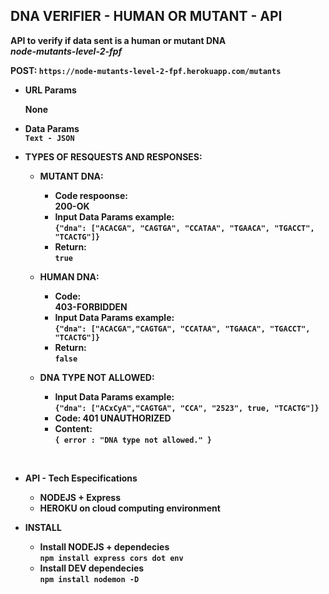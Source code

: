 **<strong>DNA VERIFIER - HUMAN OR MUTANT - API<strong>**
----
  **API to verify if data sent is a human or mutant DNA** <br/>
  *node-mutants-level-2-fpf*

<strong>POST: <STRONG> `https://node-mutants-level-2-fpf.herokuapp.com/mutants`


*  **URL Params**

   **None**

* **Data Params** <br/>
  `Text - JSON`


* **TYPES OF RESQUESTS AND RESPONSES:**  

  * **MUTANT DNA:**<br />
  
    * **Code respoonse:** <br/>200-OK <br />
    * **Input Data Params example:** <br /> 
     `{"dna": ["ACACGA", "CAGTGA", "CCATAA", "TGAACA", "TGACCT", "TCACTG"]}` <br />
    * **Return:** <br/> `true` <br />
    
    
  * **HUMAN DNA:**<br />

     * **Code:** <br/>403-FORBIDDEN <br />
     * **Input Data Params example:** <br/>`{"dna": ["ACACGA","CAGTGA", "CCATAA", "TGAACA", "TGACCT", "TCACTG"]}` <br />
     * **Return:** <br/> `false` <br />
    
    
  * **DNA TYPE NOT ALLOWED:**<br />
    * **Input Data Params example:** <br/>`{"dna": ["ACxCyA","CAGTGA", "CCA", "2523", true, "TCACTG"]}` <br />
    * **Code:** 401 UNAUTHORIZED <br />
    * **Content:** <br/> `{ error : "DNA type not allowed." }`<br />

<br/>

* **API - Tech Especifications** <br />

  * **NODEJS + Express** <br />
  * **HEROKU on cloud computing environment** <br />



* **INSTALL**

  * **Install NODEJS + dependecies**<br />
  `npm install express cors dot env`
  * **Install DEV dependecies** <br/>
   `npm install nodemon -D`
    

    
 
